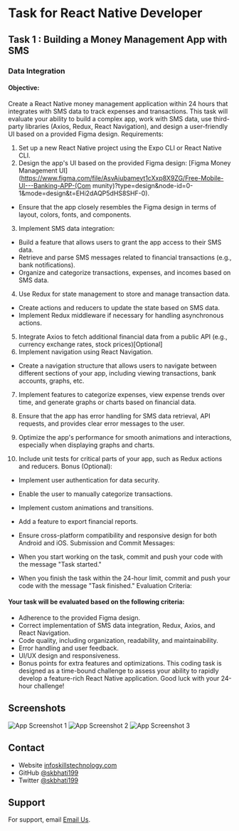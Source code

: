 # Task for React Native Developer

## Task 1 : Building a Money Management App with SMS
### Data Integration
#### Objective:

Create a React Native money management application within 24 hours that integrates with SMS
data to track expenses and transactions. This task will evaluate your ability to build a complex
app, work with SMS data, use third-party libraries (Axios, Redux, React Navigation), and design
a user-friendly UI based on a provided Figma design.
Requirements:

1. Set up a new React Native project using the Expo CLI or React Native CLI.
2. Design the app's UI based on the provided Figma design: [Figma Money Management
UI](https://www.figma.com/file/AsvAiubameyt1cXxp8X9ZG/Free-Mobile-UI---Banking-APP-(Com
munity)?type=design&node-id=0-1&mode=design&t=EHi2dAQP5dHS8SHF-0).
- Ensure that the app closely resembles the Figma design in terms of layout, colors, fonts, and
components.
3. Implement SMS data integration:
- Build a feature that allows users to grant the app access to their SMS data.
- Retrieve and parse SMS messages related to financial transactions (e.g., bank notifications).
- Organize and categorize transactions, expenses, and incomes based on SMS data.
4. Use Redux for state management to store and manage transaction data.
- Create actions and reducers to update the state based on SMS data.
- Implement Redux middleware if necessary for handling asynchronous actions.
5. Integrate Axios to fetch additional financial data from a public API (e.g., currency exchange
rates, stock prices)[Optional]
6. Implement navigation using React Navigation.
- Create a navigation structure that allows users to navigate between different sections of your
app, including viewing transactions, bank accounts, graphs, etc.
7. Implement features to categorize expenses, view expense trends over time, and generate
graphs or charts based on financial data.

8. Ensure that the app has error handling for SMS data retrieval, API requests, and provides
clear error messages to the user.
9. Optimize the app's performance for smooth animations and interactions, especially when
displaying graphs and charts.
10. Include unit tests for critical parts of your app, such as Redux actions and reducers.
Bonus (Optional):

- Implement user authentication for data security.
- Enable the user to manually categorize transactions.
- Implement custom animations and transitions.
- Add a feature to export financial reports.
- Ensure cross-platform compatibility and responsive design for both Android and iOS.
Submission and Commit Messages:

- When you start working on the task, commit and push your code with the message "Task
started."
- When you finish the task within the 24-hour limit, commit and push your code with the
message "Task finished."
Evaluation Criteria:

#### Your task will be evaluated based on the following criteria:
- Adherence to the provided Figma design.
- Correct implementation of SMS data integration, Redux, Axios, and React Navigation.
- Code quality, including organization, readability, and maintainability.
- Error handling and user feedback.
- UI/UX design and responsiveness.
- Bonus points for extra features and optimizations.
This coding task is designed as a time-bound challenge to assess your ability to rapidly develop
a feature-rich React Native application. Good luck with your 24-hour challenge!


## Screenshots

![App Screenshot 1](./art/1.png)
![App Screenshot 2](./art/2.png)
![App Screenshot 3](./art/3.png)



## Contact

- Website [infoskillstechnology.com](https://{infoskillstechnology.com})
- GitHub [@skbhati199](https://{github.com/skbhati199})
- Twitter [@skbhati199](https://{twitter.com/skbhati199})

## Support

For support, email
[Email Us](mailto:skbhati199@gmail.com).